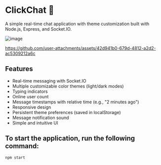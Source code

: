 # ClickChat 💬

A simple real-time chat application with theme customization built with Node.js, Express, and Socket.IO.

![image](https://github.com/user-attachments/assets/7811b3ea-9043-41f1-8ace-855ecdb966ec)

https://github.com/user-attachments/assets/42d941b0-679d-4812-a2d2-ac5309212a6c

## Features
- Real-time messaging with Socket.IO
- Multiple customizable color themes (light/dark modes)
- Typing indicators
- Online user count
- Message timestamps with relative time (e.g., "2 minutes ago")
- Responsive design
- Persistent theme preferences (saved in localStorage)
- Message notification sound
- Simple and intuitive UI

## To start the application, run the following command:
```bash
npm start
